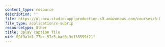 ```yaml
---
content_type: resource
description: ''
file: https://ol-ocw-studio-app-production.s3.amazonaws.com/courses/6-849-geometric-folding-algorithms-linkages-origami-polyhedra-fall-2012/80f3a1d177bc57c5bac03e133559f21f_wPPf9S7IiAs.vtt
file_type: application/x-subrip
resourcetype: Other
title: 3play caption file
uid: 80f3a1d1-77bc-57c5-bac0-3e133559f21f
---
```

